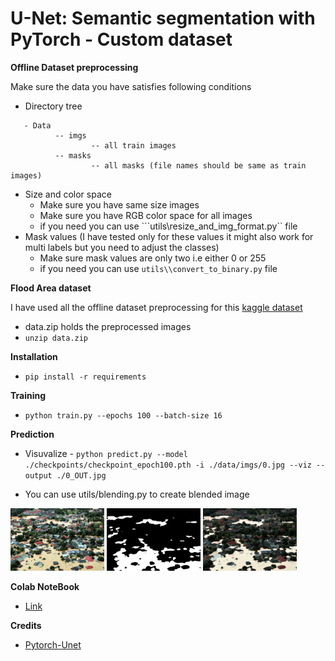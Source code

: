 # U-Net: Semantic segmentation with PyTorch - Custom dataset

**Offline Dataset preprocessing**

Make sure the data you have satisfies following conditions

- Directory tree
```
   - Data
          -- imgs
                  -- all train images
          -- masks 
                  -- all masks (file names should be same as train images)
```
- Size and color space
    - Make sure you have same size images
    - Make sure you have RGB color space for all images
    - if you need you can use ```utils\\resize_and_img_format.py`` file
- Mask values (I have tested only for these values it might also work for multi labels but you need to adjust the classes)
    - Make sure mask values are only two i.e either 0 or 255
    - if you need you can use ```utils\\convert_to_binary.py``` file

**Flood Area dataset**

I have used all the offline dataset preprocessing for this [kaggle dataset](https://www.kaggle.com/datasets/faizalkarim/flood-area-segmentation) 

- data.zip holds the preprocessed images
- ```unzip data.zip```

**Installation**

- ```pip install -r requirements```

**Training**

- ```python train.py --epochs 100 --batch-size 16```

**Prediction**


- Visuvalize - ```python predict.py --model ./checkpoints/checkpoint_epoch100.pth -i ./data/imgs/0.jpg --viz --output ./0_OUT.jpg```

- You can use utils/blending.py to create blended image

<img src="./asset/0.jpg"  width="150" height="100">
<img src="./asset/0_OUT.jpg"  width="150" height="100">
<img src="./asset/blended_image.jpg"  width="150" height="100">


**Colab NoteBook**

- [Link](https://colab.research.google.com/drive/1aM2VOqfhwo84zSe-MS_i2JyWO8bgouqD?usp=sharing)

**Credits**

- [Pytorch-Unet](https://github.com/milesial/Pytorch-UNet)